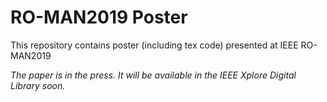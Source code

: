 # RO-MAN2019 Poster
This repository contains poster (including tex code) presented at IEEE RO-MAN2019

*The paper is in the press. It will be available in the IEEE Xplore Digital Library soon.*
